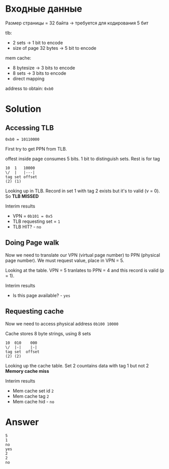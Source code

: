 # Входные данные
Размер страницы = 32 байта -> требуется для кодирования 5 бит

tlb:
- 2 sets -> 1 bit to encode
- size of page 32 bytes -> 5 bit to encode

mem cache:
- 8 bytesize -> 3 bits to encode
- 8 sets -> 3 bits to encode
- direct mapping

address to obtain: `0xb0`

# Solution

## Accessing TLB
`0xb0 = 10110000`

First try to get PPN from TLB.

offest inside page consumes 5 bits. 1 bit to distinguish sets. Rest is for tag

```
10  1   10000
\/  |   |---|
tag set offset
(2) (1) 
```

Looking up in TLB. Record in set 1 with tag 2 exists but it's to valid (v = 0). So **TLB MISSED**

Interim results
- VPN = `0b101 = 0x5`
- TLB requesting set = `1`
- TLB HIT? - `no`


## Doing Page walk

Now we need to translate our VPN (virtual page number) to PPN (physical page number). We must request value, place in VPN = 5.

Looking at the table. VPN = 5 tranlates to PPN = 4 and this record is valid (p = 1).

Interim results
- Is this page available? - `yes`

## Requesting cache

Now we need to access physical address `0b100 10000`

Cache stores 8 byte strings, using 8 sets

```
10  010    000
\/  |-|    |-|
tag set  offset
(2) (2)
```

Looking up the cache table. Set 2 countains data with tag 1 but not 2 **Memory cache miss**

Interim results
- Mem cache set id `2`
- Mem cache tag `2`
- Mem cache hid - `no`

# Answer
```
5
1
no
yes
2
2
no
```